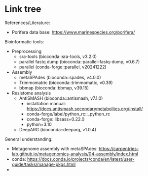 # Link tree

References/Literature:
- Porifera data base: https://www.marinespecies.org/porifera/


Bioinformatic tools:
- Preprocessing
    - sra-tools (bioconda::sra-tools, v3.2.0)
    - parallel fastq dump (bioconda::parallel-fastq-dump, v0.6.7)
    - parallel (conda-forge::parallel, v20241222)
- Assembly
    - metaSPAdes (bioconda::spades, v4.0.0)
    - Trimmomatric (bioconda::trimmomatic, v0.39)
    - bbmap (bioconda::bbmap, v39.15)
- Resistome analysis
    - AntiSMASH (bioconda::antismash, v7.1.0)
        - installation manual: https://docs.antismash.secondarymetabolites.org/install/
        - conda-forge/label/python_rc::_python_rc
        - conda-forge::libsass=0.22.0
        - python=3.10
    - DeepARG (bioconda::deeparg, v1.0.4)
    


General understanding:
- Metagenome assembly with metaSPAdes: https://carpentries-lab.github.io/metagenomics-analysis/04-assembly/index.html
- conda: https://docs.conda.io/projects/conda/en/latest/user-guide/tasks/manage-pkgs.html
- 
